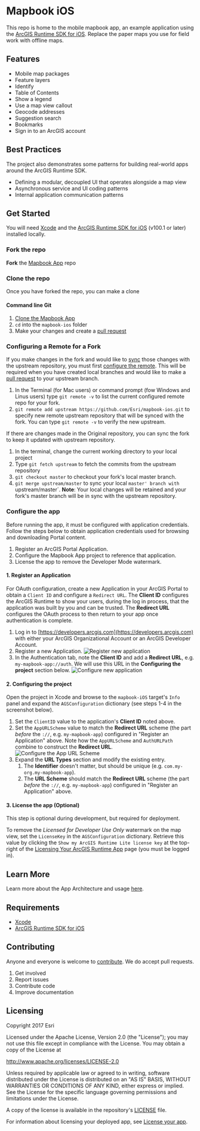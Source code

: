 # Mapbook iOS
This repo is home to the mobile mapbook app, an example application using the [ArcGIS Runtime SDK for iOS](https://developers.arcgis.com/ios/). Replace the paper maps you use for field work with offline maps.

## Features
- Mobile map packages
- Feature layers
- Identify
- Table of Contents
- Show a legend
- Use a map view callout
- Geocode addresses
- Suggestion search
- Bookmarks
- Sign in to an ArcGIS account

## Best Practices
The project also demonstrates some patterns for building real-world apps around the ArcGIS Runtime SDK.

* Defining a modular, decoupled UI that operates alongside a map view
* Asynchronous service and UI coding patterns
* Internal application communication patterns

## Get Started
You will need [Xcode](https://itunes.apple.com/us/app/xcode/id497799835?mt=12) and the [ArcGIS Runtime SDK for iOS](https://developers.arcgis.com/ios/latest/swift/guide/install.htm) (v100.1 or later) installed locally.

### Fork the repo
**Fork** the [Mapbook App](https://github.com/Esri/mapbook-ios/fork) repo

### Clone the repo
Once you have forked the repo, you can make a clone

#### Command line Git
1. [Clone the Mapbook App](https://help.github.com/articles/fork-a-repo#step-2-clone-your-fork)
2. ```cd``` into the ```mapbook-ios``` folder
3. Make your changes and create a [pull request](https://help.github.com/articles/creating-a-pull-request)

### Configuring a Remote for a Fork
If you make changes in the fork and would like to [sync](https://help.github.com/articles/syncing-a-fork/) those changes with the upstream repository, you must first [configure the remote](https://help.github.com/articles/configuring-a-remote-for-a-fork/). This will be required when you have created local branches and would like to make a [pull request](https://help.github.com/articles/creating-a-pull-request) to your upstream branch.

1. In the Terminal (for Mac users) or command prompt (fow Windows and Linus users) type ```git remote -v``` to list the current configured remote repo for your fork.
2. ```git remote add upstream https://github.com/Esri/mapbook-ios.git``` to specify new remote upstream repository that will be synced with the fork. You can type ```git remote -v``` to verify the new upstream.

If there are changes made in the Original repository, you can sync the fork to keep it updated with upstream repository.

1. In the terminal, change the current working directory to your local project
2. Type ```git fetch upstream``` to fetch the commits from the upstream repository
3. ```git checkout master``` to checkout your fork's local master branch.
4. ```git merge upstream/master``` to sync your local `master' branch with `upstream/master`. **Note**: Your local changes will be retained and your fork's master branch will be in sync with the upstream repository.

### Configure the app
Before running the app, it must be configured with application credentials. Follow the steps below to obtain application credentials used for browsing and downloading Portal content.

1. Register an ArcGIS Portal Application.
2. Configure the Mapbook App project to reference that application.
3. License the app to remove the Developer Mode watermark.

#### 1. Register an Application 
For OAuth configuration, create a new Application in your ArcGIS Portal to obtain a `Client ID` and configure a `Redirect URL`. The **Client ID** configures the ArcGIS Runtime to show your users, during the log in process, that the application was built by you and can be trusted. The **Redirect URL** configures the OAuth process to then return to your app once authentication is complete.

1. Log in to [https://developers.arcgis.com](https://developers.arcgis.com) with either your ArcGIS Organizational Account or an ArcGIS Developer Account.
2. Register a new Application. ![Register new application](/docs/images/create-application.png)
3. In the Authentication tab, note the **Client ID** and add a **Redirect URL**, e.g. `my-mapbook-app://auth`. We will use this URL in the **Configuring the project** section below. ![Configure new application](/docs/images/configure-application.png)

#### 2. Configuring the project
Open the project in Xcode and browse to the `mapbook-iOS` target's `Info` panel and expand the `AGSConfiguration` dictionary (see steps 1-4 in the screenshot below).

1. Set the `ClientID` value to the application's **Client ID** noted above.
2. Set the `AppURLScheme` value to match the **Redirect URL** scheme (the part *before* the `://`, e.g. `my-mapbook-app`) configured in "Register an Application" above. Note how the `AppURLScheme` and `AuthURLPath` combine to construct the **Redirect URL**. ![Configure the App URL Scheme](/docs/images/configure-xcode-target.png)
3. Expand the **URL Types** section and modify the existing entry.
    1. The **Identifier** doesn't matter, but should be unique (e.g. `com.my-org.my-mapbook-app`).
    2. The **URL Scheme** should match the **Redirect URL** scheme (the part *before* the `://`, e.g. `my-mapbook-app`) configured in "Register an Application" above.

#### 3. License the app (Optional)
This step is optional during development, but required for deployment.

To remove the _Licensed for Developer Use Only_ watermark on the map view, set the `LicenseKey` in the `AGSConfiguration` dictionary. Retrieve this value by clicking the `Show my ArcGIS Runtime Lite license key` at the top-right of the [Licensing Your ArcGIS Runtime App](https://developers.arcgis.com/arcgis-runtime/licensing/) page (you must be logged in).

## Learn More
Learn more about the App Architecture and usage [here](https://github.com/ArcGIS/mapbook-ios/tree/dop/update-readme/mapbook-iOS).

## Requirements
* [Xcode](https://itunes.apple.com/us/app/xcode/id497799835?mt=12)
* [ArcGIS Runtime SDK for iOS](https://developers.arcgis.com/ios/)

## Contributing
Anyone and everyone is welcome to [contribute](CONTRIBUTING.md). We do accept pull requests.

1. Get involved
2. Report issues
3. Contribute code
4. Improve documentation

## Licensing
Copyright 2017 Esri

Licensed under the Apache License, Version 2.0 (the "License"); you may not use this file except in compliance with the License. You may obtain a copy of the License at

http://www.apache.org/licenses/LICENSE-2.0

Unless required by applicable law or agreed to in writing, software distributed under the License is distributed on an "AS IS" BASIS, WITHOUT WARRANTIES OR CONDITIONS OF ANY KIND, either express or implied. See the License for the specific language governing permissions and limitations under the License.

A copy of the license is available in the repository's [LICENSE](LICENSE) file.

For information about licensing your deployed app, see [License your app](https://developers.arcgis.com/ios/latest/swift/guide/license-your-app.htm).
